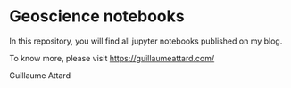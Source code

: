 # Geoscience notebooks
In this repository, you will find all jupyter notebooks published on my blog.

To know more, please visit https://guillaumeattard.com/

Guillaume Attard
